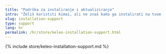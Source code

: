 ```yaml
---
title: "Podrška za instaliranje i aktualiziranje"
intro: "Želiš koristiti Kimai, ali ne znaš kako ga instalirati na tvom serveru?"
slug: installation-support
type: support
lang: hr
permalink: /hr/store/keleo-installation-support.html
---
```


{% include store/keleo-installation-support.md %}
